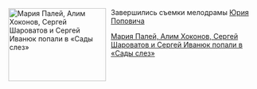 <!--2025-09-14 11:45:31-->
<div class="yb">
  <div class="rss kino_kino"><a href="https://www.kino-teatr.ru/kino/news/y2025/9-14/38960/" title="Мария Палей, Алим Хоконов, Сергей Шароватов и Сергей Иванюк попали в «Сады слез»"><img src="https://www.kino-teatr.ru/news/0/6/38960/poster.jpg" width="196" height="147" align="left" hspace="5" style="margin: 0px 10px 0px 5px" alt="Мария Палей, Алим Хоконов, Сергей Шароватов и Сергей Иванюк попали в «Сады слез»"/></a>Завершились съемки мелодрамы <a href=https://www.kino-teatr.ru/kino/director/ros/3457/bio/ target=_blank>Юрия Поповича</a> <p class="titl"><a href="https://www.kino-teatr.ru/kino/news/y2025/9-14/38960/">Мария Палей, Алим Хоконов, Сергей Шароватов и Сергей Иванюк попали в «Сады слез»</a></p></div>
</div>
